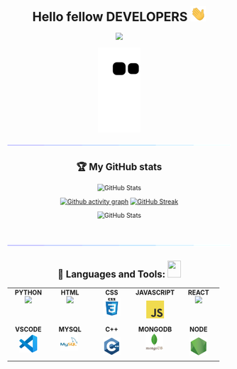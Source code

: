 <div align="center">
<h1> Hello fellow DEVELOPERS  <img width="35" src="https://github.com/1999AZZAR/1999AZZAR/blob/main/resources/img/waving.gif"> </h1>

  <!---
```diff
 mmmmm           mm   m    m         mmmm    mm   m    m mmmmm  m     
   #             ##   ##  ##        #"   "   ##   #    #   #    #     
   #            #  #  # ## #        "#mmm   #  #  #mmmm#   #    #     
   #            #mm#  # "" #            "#  #mm#  #    #   #    #     
 mm#mm         #    # #    #        "mmm#" #    # #    # mm#mm  #mmmmm
```
	--->
<span align="center">
<img src="https://readme-typing-svg.herokuapp.com?lines=Software+Engineering;Data-Structures%20|%20Algorithms%20|%20OOP%20;Exploring+and+Learning+New+Things&center=true&width=500&height=50">
</span>

![snake svg](https://github.com/aditya30394/aditya30394/blob/output/github-contribution-grid-snake.svg)

<!---
🔭 I’m currently pursuing a computer engineering.

❤️ I love programming, reading books, and writing essays.
  
🤔 I’m currently open for: <b>An Internship</b>, this is <a href="https://drive.google.com/file/d/1PEOOGaTtS05sZ3xmp83qAOB1ej48aFnc/view?usp=sharing" target="_blank">MY RESUME.</a>


<div id="badges" align="center">
  <a href="https://www.linkedin.com/in/sahil-kandhare-661b99226/"><img src="https://img.shields.io/badge/LinkedIn-blue?style=for-the-badge&logo=linkedin&logoColor=white" alt="LinkedIn Badge"/></a>
  <a href = "https://leetcode.com/sahil_k_027/" target ="_blank"><img src="https://img.shields.io/badge/leetcode-grey?style=for-the-badge&logo=leetcode&logoColor=yellow" alt="LeetCode Badge"/></a>
  <a href = "https://twitter.com/Sahil_K_27" target ="_blank"><img src="https://img.shields.io/badge/Twitter-blue?style=for-the-badge&logo=twitter&logoColor=white" alt="Twitter Badge"/></a>
	<a href = "https://medium.com/@sahilkandhare07" target ="_blank"><img src="https://img.shields.io/badge/medium-white?style=for-the-badge&logo=medium&logoColor=black" alt="Medium Badge"/></a>
</div>
	
<br>
<br>
--->
  
 
<img src="https://github.com/hhpr98/hhpr98/blob/main/gif/barloading.gif">

## 🏆 My GitHub stats

![GitHub Stats](https://github-readme-stats.vercel.app/api?username=aditya30394&theme=tokyonight&show_icons=true)	
	
<!-- [![Github activity graph](https://github-readme-activity-graph.cyclic.app/graph?username=aditya30394&theme=tokyo-night)](https://github.com/ashutosh00710/github-readme-activity-graph) -->
[![Github activity graph](https://github-readme-activity-graph.cyclic.app/graph?username=aditya30394&theme=tokyo-night)](https://github.com/ashutosh00710/github-readme-activity-graph)
[![GitHub Streak](https://github-readme-streak-stats.herokuapp.com?user=aditya30394&theme=tokyonight&border_radius=10)](https://git.io/streak-stats)

![GitHub Stats](https://github-readme-stats.vercel.app/api/top-langs/?username=aditya30394&theme=tokyonight&layout=compact&langs_count=10&hide_border=true&text_color=#fff)
<!-- ![trophy](https://github-profile-trophy.vercel.app/?username=aditya30394&theme=onedark&column=3&margin-w=15&margin-h=15) -->

<br>
<br>

<img src="https://github.com/hhpr98/hhpr98/blob/main/gif/barloading.gif">
	
## 🧰 Languages and Tools: <img src = "https://media2.giphy.com/media/QssGEmpkyEOhBCb7e1/giphy.gif?cid=ecf05e47a0n3gi1bfqntqmob8g9aid1oyj2wr3ds3mg700bl&rid=giphy.gif" width = 30px height="38">

<table width="320px">
    <tbody>
        <tr valign="top">
            <td width="80px" align="center">
            <span><strong>PYTHON</strong></span><br>
            <img height=50 src="https://cdn.jsdelivr.net/gh/devicons/devicon/icons/python/python-original.svg"/>
            </td>
            <td width="80px" align="center">
            <span><strong>HTML</strong></span><br>
            <img height=50 src="https://cdn.jsdelivr.net/gh/devicons/devicon/icons/html5/html5-original.svg" />
            </td>
            <td width="80px" align="center">
            <span><strong>CSS</strong></span><br>
            <img src="https://raw.githubusercontent.com/github/explore/80688e429a7d4ef2fca1e82350fe8e3517d3494d/topics/css/css.png" alt="VS Code" height="40" style="vertical-align:top; margin:4px">
            </td>
            <td width="80px" align="center">
            <span><strong>JAVASCRIPT</strong></span><br>
            <img src="https://raw.githubusercontent.com/github/explore/80688e429a7d4ef2fca1e82350fe8e3517d3494d/topics/javascript/javascript.png"                       alt="Javascript" height="40" style="vertical-align:top; margin:10px">
            </td>
            <td width="80px" align="center">
            <span><strong>REACT</strong></span><br>
            <img height=50 src="https://cdn.jsdelivr.net/gh/devicons/devicon/icons/react/react-original.svg" />
            </td>
        </tr>
        <tr valign="top">
            <td width="80px" align="center">
            <span><strong>VSCODE</strong></span><br>
            <img src="https://raw.githubusercontent.com/github/explore/80688e429a7d4ef2fca1e82350fe8e3517d3494d/topics/visual-studio-code/visual-studio-code.png" alt="VS Code" height="40" style="vertical-align:top; margin:4px">
            </td>
            <td width="80px" align="center">
            <span><strong>MYSQL</strong></span><br>
             <img src="https://github.com/devicons/devicon/blob/master/icons/mysql/mysql-original-wordmark.svg" title="MySQL"  alt="MySQL" width="40" height="40"/>&nbsp;
            </td>
            <td width="80px" align="center">
            <span><strong>C++</strong></span><br>
            <img src="https://raw.githubusercontent.com/github/explore/80688e429a7d4ef2fca1e82350fe8e3517d3494d/topics/cpp/cpp.png" alt="CPP"                          height="40" style="vertical-align:top; margin:10px">
            </td>
            <td width="80px" align="center">
            <span><strong>MONGODB</strong></span><br>
              <img src="https://github.com/devicons/devicon/blob/master/icons/mongodb/mongodb-original-wordmark.svg" title="Mongodb"  alt="mongoDb" width="40" height="40"/>&nbsp;
            </td>
            <td width="80px" align="center">
            <span><strong>NODE</strong></span><br>
            <img src="https://raw.githubusercontent.com/github/explore/80688e429a7d4ef2fca1e82350fe8e3517d3494d/topics/nodejs/nodejs.png" alt="CPP"                     height="40" style="vertical-align:top; margin:10px">
            </td>
        </tr>
    </tbody>
</table>

</div>
</div>
